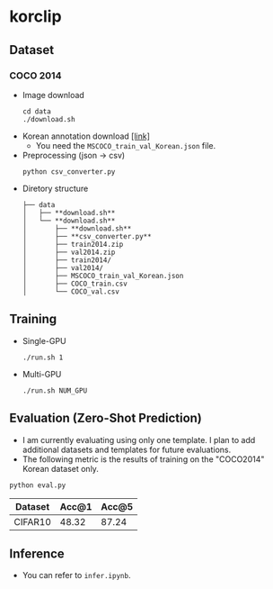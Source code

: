 # korclip

## Dataset

### COCO 2014 
- Image download
  ```
  cd data
  ./download.sh
  ```
- Korean annotation download [[link]](https://www.aihub.or.kr/aihubdata/data/view.do?currMenu=115&topMenu=100&dataSetSn=261)
  - You need the `MSCOCO_train_val_Korean.json` file.
- Preprocessing (json -> csv)
  ```
  python csv_converter.py
  ```
- Diretory structure
  ```
  ├── data
  │   ├── **download.sh**
  │   └── **download.sh**
  │       ├── **download.sh**
  │       ├── **csv_converter.py**
  │       ├── train2014.zip
  │       ├── val2014.zip
  │       ├── train2014/
  │       ├── val2014/
  │       ├── MSCOCO_train_val_Korean.json
  │       ├── COCO_train.csv
  │       └── COCO_val.csv
  ```

## Training
- Single-GPU
    ```
    ./run.sh 1
    ```
- Multi-GPU
  ```
  ./run.sh NUM_GPU
  ```

## Evaluation (Zero-Shot Prediction)
- I am currently evaluating using only one template. I plan to add additional datasets and templates for future evaluations.
- The following metric is the results of training on the "COCO2014" Korean dataset only.
```
python eval.py
```

| Dataset | Acc@1 | Acc@5 |
|---|---|---|
|CIFAR10| 48.32 | 87.24 |

## Inference
- You can refer to `infer.ipynb`.
